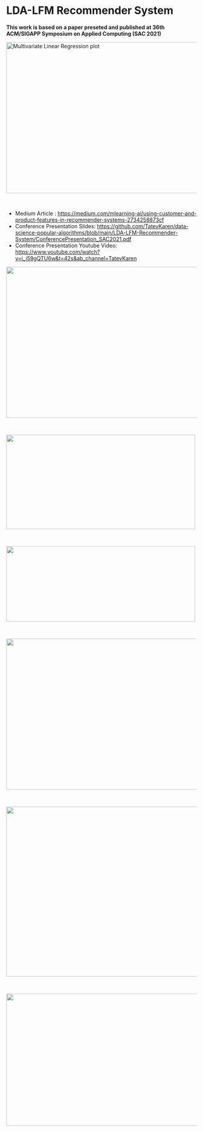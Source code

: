 # LDA-LFM Recommender System 
**This work is based on a paper preseted and published at 36th ACM/SIGAPP Symposium on Applied Computing (SAC 2021)**

<p> <img href ="https://medium.com/mlearning-ai/using-customer-and-product-features-in-recommender-systems-2734258873cf" src="https://miro.medium.com/max/1120/1*OAHUmDf7SkFFeYF6Bsa5EQ.png?raw=true"
  alt="Multivariate Linear Regression plot"
  width="1000" height="400"> </p>
  <br>
  
  - Medium Article : https://medium.com/mlearning-ai/using-customer-and-product-features-in-recommender-systems-2734258873cf
  - Conference Presentation Slides: https://github.com/TatevKaren/data-science-popular-algorithms/blob/main/LDA-LFM-Recommender-System/ConferencePresentation_SAC2021.pdf
  - Conference Presentation Youtube Video: https://www.youtube.com/watch?v=i_j59gQTU6w&t=42s&ab_channel=TatevKaren
  
  
  <p> <img src="https://github.com/TatevKaren/data-science-popular-algorithms/blob/main/LDA-LFM-Recommender-System/Figures/10_30_rating_review_figure.png?raw=true?raw=true"
  width="600" height="400"> </p>
  <br>
  
  
  <p> <img src="https://github.com/TatevKaren/data-science-popular-algorithms/blob/main/LDA-LFM-Recommender-System/Figures/LDA_figure.png?raw=true?raw=true"
  width="500" height="250"> </p>
  <br>
  
  <p> <img src="https://github.com/TatevKaren/data-science-popular-algorithms/blob/main/LDA-LFM-Recommender-System/Figures/Matrix_Factorization_figure.png?raw=true?raw=true"
  width="500" height="200"> </p>
  <br>
  

 <p> <img src="https://github.com/TatevKaren/data-science-popular-algorithms/blob/main/LDA-LFM-Recommender-System/Figures/Results%201.png?raw=true"
  width="650" height="400"> </p>
  <br>
  
  <p> <img src="https://github.com/TatevKaren/data-science-popular-algorithms/blob/main/LDA-LFM-Recommender-System/Figures/Picture%202.png?raw=true"
  width="650" height="450"> </p>
  <br>

  <p> <img src="https://github.com/TatevKaren/data-science-popular-algorithms/blob/main/LDA-LFM-Recommender-System/Figures/Picture%203.png?raw=true"
  width="650" height="350"> </p>
  <br>
